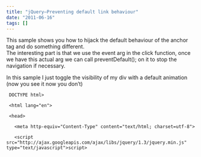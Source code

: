 ```yaml
---
title: "jQuery–Preventing default link behaviour"
date: "2011-06-16"
tags: []
---
```


This sample shows you how to hijack the default behaviour of the anchor tag and do something different.  
The interesting part is that we use the event arg in the click function, once we have this actual arg we can call preventDefault(); on it to stop the navigation if necessary.

In this sample I just toggle the visibility of my div with a default animation (now you see it now you don’t)

     DOCTYPE html>

     <html lang="en">

     <head>

       <meta http-equiv="Content-Type" content="text/html; charset=utf-8">

       <script src="http://ajax.googleapis.com/ajax/libs/jquery/1.3/jquery.min.js" type="text/javascript">script>


